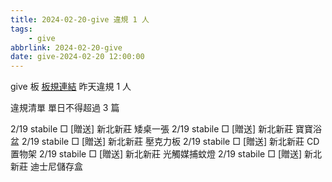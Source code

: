 ```yaml
---
title: 2024-02-20-give 違規 1 人
tags:
    - give
abbrlink: 2024-02-20-give
date: give-2024-02-20 12:00:00
---
```

give 板 [板規連結](https://www.ptt.cc/bbs/give/M.1612495900.A.C32.html)
昨天違規 1 人
<!-- more -->

違規清單
單日不得超過 3 篇

2/19 stabile □ [贈送] 新北新莊 矮桌一張
2/19 stabile □ [贈送] 新北新莊 寶寶浴盆
2/19 stabile □ [贈送] 新北新莊 壓克力板
2/19 stabile □ [贈送] 新北新莊 CD置物架
2/19 stabile □ [贈送] 新北新莊 光觸媒捕蚊燈
2/19 stabile □ [贈送] 新北新莊 迪士尼儲存盒